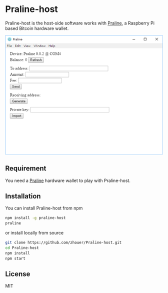 # Praline-host

Praline-host is the host-side software works with [Praline](https://github.com/zhouer/Praline),
a Raspberry Pi based Bitcoin hardware wallet.

![Praline-host](https://raw.githubusercontent.com/zhouer/Praline-host/master/praline-host.png)

## Requirement

You need a [Praline](https://github.com/zhouer/Praline) hardware wallet to play with Praline-host.

## Installation

You can install Praline-host from npm
```sh
npm install -g praline-host
praline
```
or install locally from source
```sh
git clone https://github.com/zhouer/Praline-host.git
cd Praline-host
npm install
npm start
```

## License

MIT
